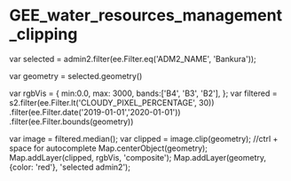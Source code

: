 # GEE_water_resources_management_clipping


var selected = admin2.filter(ee.Filter.eq('ADM2_NAME', 'Bankura'));

var geometry = selected.geometry()
 
 var rgbVis = {
   min:0.0,
   max: 3000,
   bands:['B4', 'B3', 'B2'],
 };
 var filtered = s2.filter(ee.Filter.lt('CLOUDY_PIXEL_PERCENTAGE', 30))
 .filter(ee.Filter.date('2019-01-01','2020-01-01'))
.filter(ee.Filter.bounds(geometry))

var image = filtered.median();
var clipped = image.clip(geometry);
//ctrl + space for autocomplete
Map.centerObject(geometry);
Map.addLayer(clipped, rgbVis, 'composite');
Map.addLayer(geometry,{color: 'red'}, 'selected admin2');
